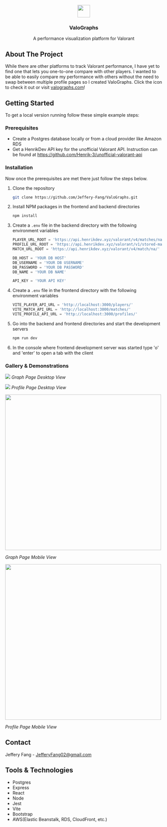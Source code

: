 
<br />
<div align="center">
  <a href="https://Valographs.com">
    <img src='https://github.com/user-attachments/assets/b219ac30-3fce-459c-9fdc-8e027debbdc7' height='40' width='40'>
  </a>
  <h3 align="center">ValoGraphs</h3>
  <p align="center">
    A performance visualization platform for Valorant
    <br />
  </p>
</div>

## About The Project

While there are other platforms to track Valorant performance, I have yet to find one that lets you one-to-one compare with other players. I wanted to be able to easily compare my performance with others without the need to swap between multiple profile pages so I created ValoGraphs. Click the icon to check it out or visit [valographs.com](https://valographs.com)!

## Getting Started

To get a local version running follow these simple example steps:

### Prerequisites

-   Create a Postgres database locally or from a cloud provider like Amazon RDS
-   Get a HenrikDev API key for the unofficial Valorant API. Instruction can be found at https://github.com/Henrik-3/unofficial-valorant-api

### Installation

Now once the prerequisites are met there just follow the steps below.

1. Clone the repository

    ```sh
    git clone https://github.com/Jeffery-Fang/ValoGraphs.git
    ```

2. Install NPM packages in the frontend and backend directories

    ```sh
    npm install
    ```

3. Create a `.env` file in the backend directory with the following environment variables

    ```js
    PLAYER_URL_ROOT = 'https://api.henrikdev.xyz/valorant/v4/matches/na/pc/'
    PROFILE_URL_ROOT = 'https://api.henrikdev.xyz/valorant/v1/stored-matches/na/'
    MATCH_URL_ROOT = 'https://api.henrikdev.xyz/valorant/v4/match/na/'

    DB_HOST = 'YOUR DB HOST'
    DB_USERNAME = 'YOUR DB USERNAME'
    DB_PASSWORD = 'YOUR DB PASSWORD'
    DB_NAME = 'YOUR DB NAME'

    API_KEY = 'YOUR API KEY'
    ```

4. Create a `.env` file in the frontend directory with the following environment variables

    ```js
    VITE_PLAYER_API_URL = 'http://localhost:3000/players/'
    VITE_MATCH_API_URL = 'http://localhost:3000/matches/'
    VITE_PROFILE_API_URL = 'http://localhost:3000/profiles/'
    ```

5. Go into the backend and frontend directories and start the development servers

    ```sh
    npm run dev
    ```

6. In the console where frontend development server was started type 'o' and 'enter' to open a tab with the client

### Gallery & Demonstrations

<img src='https://github.com/user-attachments/assets/0d4b8df1-3d22-4faf-8516-d2e4284f76e3'></img>
*Graph Page Desktop View*

<img src='https://github.com/user-attachments/assets/4d339898-73a0-4026-b044-00bc1855cf7d'></img>
*Profile Page Desktop View*

<img src='https://github.com/user-attachments/assets/b4a1b7d9-64a2-4962-9be2-20b468258704' width="auto" height="500"></img>

*Graph Page Mobile View*

<img src='https://github.com/user-attachments/assets/16cd4288-43cf-4cf3-84da-17ed92f7fb0d' width="auto" height="500"></img>

*Profile Page Mobile View*

## Contact

Jeffery Fang - JefferyFang02@gmail.com

## Tools & Technologies

- Postgres
- Express
- React
- Node
- Jest
- Vite
- Bootstrap
- AWS(Elastic Beanstalk, RDS, CloudFront, etc.)
